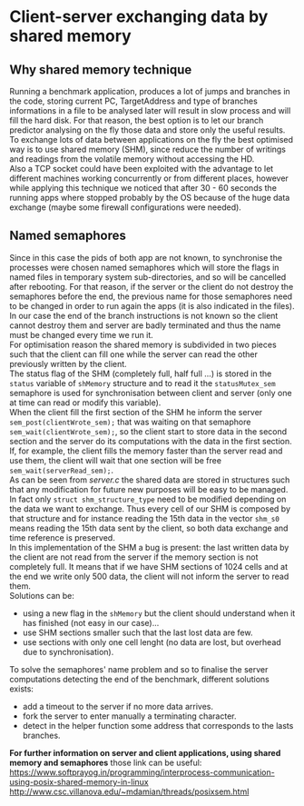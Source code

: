 # Client-server exchanging data by shared memory
## Why shared memory technique
Running a benchmark application, produces a lot of jumps and branches in the code, storing current PC, TargetAddress and type of branches informations in a file to be analysed later will result in slow process and will fill the hard disk. For that reason, the best option is to let our branch predictor analysing on the fly those data and store only the useful results. To exchange lots of data between applications on the fly the best optimised way is to use shared memory (SHM), since reduce the number of writings and readings from the volatile memory without accessing the HD.  
Also a TCP socket could have been exploited with the advantage to let different machines working concurrently or from different places, however while applying this technique we noticed that after 30 - 60 seconds the running apps where stopped probably by the OS because of the huge data exchange (maybe some firewall configurations were needed).  
## Named semaphores
Since in this case the pids of both app are not known, to synchronise the processes were chosen named semaphores which will store the flags in named files in temporary system sub-directories, and so will be cancelled after rebooting. For that reason, if the server or the client do not destroy the semaphores before the end, the previous name for those semaphores need to be changed in order to run again the apps (it is also indicated in the files). In our case the end of the branch instructions is not known so the client cannot destroy them and server are badly terminated and thus the name must be changed every time we run it.  
For optimisation reason the shared memory is subdivided in two pieces such that the client can fill one while the server can read the other previously written by the client.  
The status flag of the SHM (completely full, half full ...) is stored in the `status` variable of `shMemory` structure and to read it the `statusMutex_sem` semaphore is used for synchronisation between client and server (only one at time can read or modify this variable).  
When the client fill the first section of the SHM he inform the server `sem_post(clientWrote_sem);` that was waiting on that semaphore `sem_wait(clientWrote_sem);`, so the client start to store data in the second section and the server do its computations with the data in the first section. If, for example, the client fills the memory faster than the server read and use them, the client will wait that one section will be free `sem_wait(serverRead_sem);`.  
As can be seen from *server.c* the shared data are stored in structures such that any modification for future new purposes will be easy to be managed. In fact only `struct shm_structure_type` need to be modified depending on the data we want to exchange. Thus every cell of our SHM is composed by that structure and for instance reading the 15th data in the vector `shm_s0` means reading the 15th data sent by the client, so both data exchange and time reference is preserved.  
In this implementation of the SHM a bug is present: the last written data by the client are not read from the server if the memory section is not completely full. It means that if we have SHM sections of 1024 cells and at the end we write only 500 data, the client will not inform the server to read them.  
Solutions can be:  
* using a new flag in the `shMemory` but the client should understand when it has finished (not easy in our case)...
* use SHM sections smaller such that the last lost data are few.
* use sections with only one cell lenght (no data are lost, but overhead due to synchronisation).  

To solve the semaphores' name problem and so to finalise the server computations detecting the end of the benchmark, different solutions exists:  
* add a timeout to the server if no more data arrives.
* fork the server to enter manually a terminating character.
* detect in the helper function some address that corresponds to the lasts branches.  

**For further information on server and client applications, using shared memory and semaphores** those link can be useful:  
https://www.softprayog.in/programming/interprocess-communication-using-posix-shared-memory-in-linux  
http://www.csc.villanova.edu/~mdamian/threads/posixsem.html  
